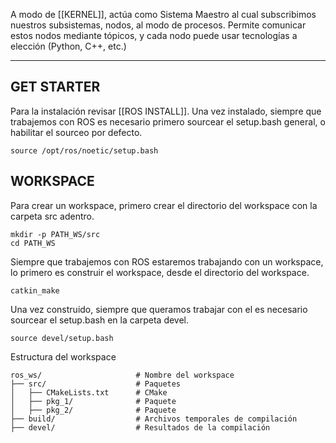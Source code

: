 A modo de [[KERNEL]], actúa como Sistema Maestro al cual subscribimos nuestros subsistemas, nodos, al modo de procesos. Permite comunicar estos nodos mediante tópicos, y cada nodo puede usar tecnologías a elección (Python, C++, etc.)

---

## GET STARTER
Para la instalación revisar [[ROS INSTALL]]. Una vez instalado, siempre que trabajemos con ROS es necesario primero sourcear el setup.bash general, o habilitar el sourceo por defecto.

```
source /opt/ros/noetic/setup.bash
```

## WORKSPACE
Para crear un workspace, primero crear el directorio del workspace con la carpeta src adentro.

```
mkdir -p PATH_WS/src
cd PATH_WS
```

Siempre que trabajemos con ROS estaremos trabajando con un workspace, lo primero es construir el workspace, desde el directorio del workspace.

```
catkin_make
```

Una vez construido, siempre que queramos trabajar con el es necesario sourcear el setup.bash en la carpeta devel.

```
source devel/setup.bash
```

Estructura del workspace

```
ros_ws/                     # Nombre del workspace
├── src/                    # Paquetes
│   ├── CMakeLists.txt      # CMake
│   ├── pkg_1/              # Paquete
│   ├── pkg_2/              # Paquete
├── build/                  # Archivos temporales de compilación
├── devel/                  # Resultados de la compilación 
```

